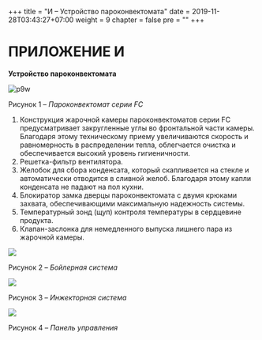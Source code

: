 +++
title = "И – Устройство пароконвектомата"
date = 2019-11-28T03:43:27+07:00
weight = 9
chapter = false
pre = ""
+++

# ПРИЛОЖЕНИЕ И

**Устройство пароконвектомата**

![p9w](/food-organizations/images/media2/p8-3.jpg)

Рисунок 1 – *Пароконвектомат серии FC*

1.	Конструкция жарочной камеры пароконвектоматов серии FC предусматривает закругленные углы во фронтальной части камеры. Благодаря этому техническому приему увеличиваются скорость и равномерность в распределении тепла, облегчается очистка и обеспечивается высокий уровень гигиеничности.
2.	Решетка-фильтр вентилятора.
3.	Желобок для сбора конденсата, который скапливается на стекле и автоматически отводится в сливной желоб. Благодаря этому капли конденсата не падают на пол кухни.
4.	Блокиратор замка дверцы пароконвектомата с двумя крюками захвата, обеспечивающими максимальную надежность системы.
5.	Температурный зонд (щуп) контроля температуры в сердцевине продукта. 
6.	Клапан-заслонка для немедленного выпуска лишнего пара из жарочной камеры.
 
![](/food-organizations/images/media2/p8-4.jpg)

Рисунок 2 – *Бойлерная система*


![](/food-organizations/images/media2/p8-5.jpg)

Рисунок 3 – *Инжекторная система*

![](/food-organizations/images/media2/p8-6.jpg)

Рисунок 4 – *Панель управления*
